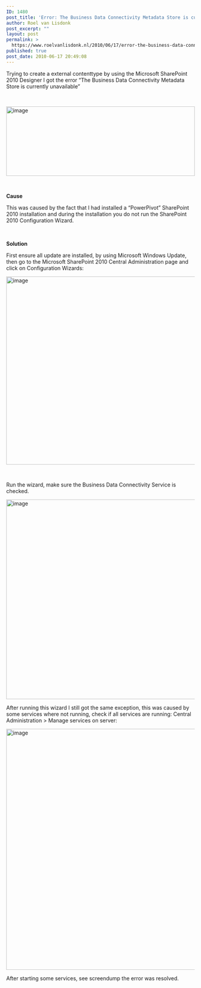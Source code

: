 ```yaml
---
ID: 1480
post_title: 'Error: The Business Data Connectivity Metadata Store is currently unavailable in Microsoft SharePoint 2010 RTM'
author: Roel van Lisdonk
post_excerpt: ""
layout: post
permalink: >
  https://www.roelvanlisdonk.nl/2010/06/17/error-the-business-data-connectivity-metadata-store-is-currently-unavailable-in-microsoft-sharepoint-2010-rtm/
published: true
post_date: 2010-06-17 20:49:08
---
```

<p>Trying to create a external contenttype by using the Microsoft SharePoint 2010 Designer I got the error “The Business Data Connectivity Metadata Store is currently unavailable”</p>  <p>&#160;</p>  <p><a href="http://www.roelvanlisdonk.nl/wp-content/uploads/2010/06/image5.png"><img style="border-bottom: 0px; border-left: 0px; display: inline; border-top: 0px; border-right: 0px" title="image" border="0" alt="image" src="http://www.roelvanlisdonk.nl/wp-content/uploads/2010/06/image_thumb5.png" width="504" height="185" /></a> </p>  <p>&#160;</p>  <p><strong>Cause</strong></p>  <p>This was caused by the fact that I had installed a “PowerPivot” SharePoint 2010 installation and during the installation you do not run the SharePoint 2010 Configuration Wizard.</p>  <p>&#160;</p>  <p><strong>Solution</strong></p>  <p>First ensure all update are installed, by using Microsoft Windows Update, then go to the Microsoft SharePoint 2010 Central Administration page and click on Configuration Wizards:</p>  <p><a href="http://www.roelvanlisdonk.nl/wp-content/uploads/2010/06/image6.png"><img style="border-bottom: 0px; border-left: 0px; display: inline; border-top: 0px; border-right: 0px" title="image" border="0" alt="image" src="http://www.roelvanlisdonk.nl/wp-content/uploads/2010/06/image_thumb6.png" width="754" height="501" /></a> </p>  <p>&#160;</p>  <p>Run the wizard, make sure the Business Data Connectivity Service is checked.</p>  <p><a href="http://www.roelvanlisdonk.nl/wp-content/uploads/2010/06/image7.png"><img style="border-bottom: 0px; border-left: 0px; display: inline; border-top: 0px; border-right: 0px" title="image" border="0" alt="image" src="http://www.roelvanlisdonk.nl/wp-content/uploads/2010/06/image_thumb7.png" width="704" height="532" /></a> </p>  <p>After running this wizard I still got the same exception, this was caused by some services where not running, check if all services are running: Central Administration &gt; Manage services on server:</p>  <p><a href="http://www.roelvanlisdonk.nl/wp-content/uploads/2010/06/image8.png"><img style="border-bottom: 0px; border-left: 0px; display: inline; border-top: 0px; border-right: 0px" title="image" border="0" alt="image" src="http://www.roelvanlisdonk.nl/wp-content/uploads/2010/06/image_thumb8.png" width="754" height="642" /></a> </p>  <p>After starting some services, see screendump the error was resolved.</p>